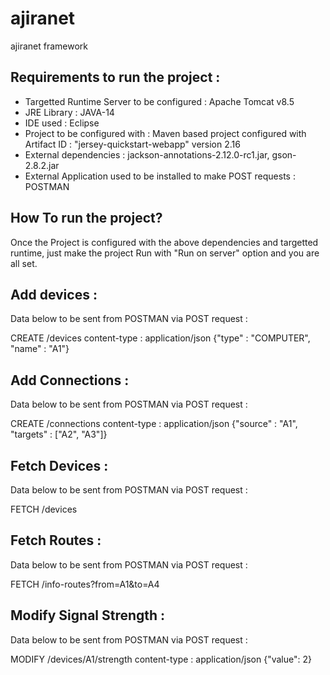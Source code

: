 # ajiranet
ajiranet framework


Requirements to run the project : 
----------------------------------

* Targetted Runtime Server to be configured : Apache Tomcat v8.5
* JRE Library : JAVA-14
* IDE used : Eclipse
* Project to be configured with : Maven based project configured with Artifact ID : "jersey-quickstart-webapp" version 2.16
* External dependencies : jackson-annotations-2.12.0-rc1.jar, gson-2.8.2.jar
* External Application used to be installed to make POST requests : POSTMAN

How To run the project? 
---
Once the Project is configured with the above dependencies and targetted runtime, just make the project Run with "Run on server" option and you are all set.


Add devices : 
-----
Data below to be sent from POSTMAN via POST request : 

CREATE /devices
content-type : application/json
{"type" : "COMPUTER", "name" : "A1"}

Add Connections : 
----
Data below to be sent from POSTMAN via POST request : 

CREATE /connections
content-type : application/json
{"source" : "A1", "targets" : ["A2", "A3"]}

Fetch Devices : 
---
Data below to be sent from POSTMAN via POST request : 

FETCH /devices

Fetch Routes : 
---
Data below to be sent from POSTMAN via POST request : 

FETCH /info-routes?from=A1&to=A4


Modify Signal Strength : 
---
Data below to be sent from POSTMAN via POST request : 

MODIFY /devices/A1/strength
content-type : application/json
{"value": 2}

